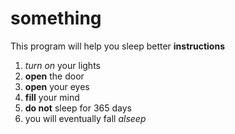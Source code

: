 # something

This program will help you sleep better
**instructions**
1. _turn on_ your lights
2. **open** the door
3. **open** your eyes
4. **fill** your mind
5. **do not** sleep for 365 days
6. you will eventually fall _alseep_

